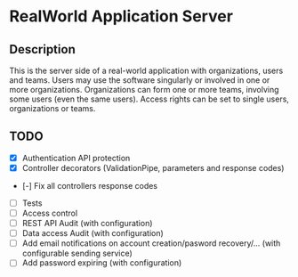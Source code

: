 # RealWorld Application Server

## Description
This is the server side of a real-world application with organizations, users and teams.
Users may use the software singularly or involved in one or more organizations.
Organizations can form one or more teams, involving some users (even the same users).
Access rights can be set to single users, organizations or teams.

## TODO
- [x] Authentication API protection
- [x] Controller decorators (ValidationPipe, parameters and response codes)
- [-] Fix all controllers response codes
- [ ] Tests
- [ ] Access control
- [ ] REST API Audit (with configuration)
- [ ] Data access Audit (with configuration)
- [ ] Add email notifications on account creation/pasword recovery/... (with configurable sending service)
- [ ] Add password expiring (with configuration)
